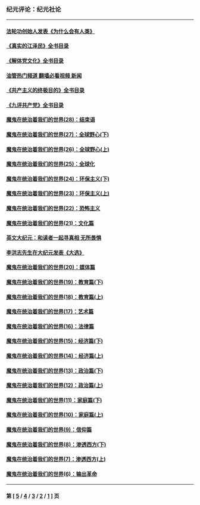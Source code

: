 ### 纪元评论：纪元社论
---
#### [法轮功创始人发表《为什么会有人类》](../../pages/nsc422/n13912117.md?03240330) 
#### [《真实的江泽民》全书目录](../../pages/nsc422/n13721399.md?03240330) 
#### [《解体党文化》全书目录](../../pages/nsc422/n13721157.md?03240330) 
#### [油管热门频道 翻墙必看视频 新闻](ok?03240330)
#### [《共产主义的终极目的》全书目录](../../pages/nsc422/n13721048.md?03240330) 
#### [《九评共产党》全书目录](../../pages/nsc422/n13708085.md?03240330) 
#### [魔鬼在统治着我们的世界(28)：结束语](../../pages/nsc422/n10936246.md?03240330) 
#### [魔鬼在统治着我们的世界(27)：全球野心(下)](../../pages/nsc422/n10928319.md?03240330) 
#### [魔鬼在统治着我们的世界(26)：全球野心(上)](../../pages/nsc422/n10900318.md?03240330) 
#### [魔鬼在统治着我们的世界(25)：全球化](../../pages/nsc422/n10788205.md?03240330) 
#### [魔鬼在统治着我们的世界(24)：环保主义(下)](../../pages/nsc422/n10695307.md?03240330) 
#### [魔鬼在统治着我们的世界(23)：环保主义(上)](../../pages/nsc422/n10688613.md?03240330) 
#### [魔鬼在统治着我们的世界(22)：恐怖主义](../../pages/nsc422/n10614727.md?03240330) 
#### [魔鬼在统治着我们的世界(21)：文化篇](../../pages/nsc422/n10597706.md?03240330) 
#### [英文大纪元：和读者一起寻真相 无所畏惧](../../pages/nsc422/n12542027.md?03240330) 
#### [李洪志先生在大纪元发表《大选》](../../pages/nsc422/n12534746.md?03240330) 
#### [魔鬼在统治着我们的世界(20)：媒体篇](../../pages/nsc422/n10586579.md?03240330) 
#### [魔鬼在统治着我们的世界(19)：教育篇(下)](../../pages/nsc422/n10564808.md?03240330) 
#### [魔鬼在统治着我们的世界(18)：教育篇(上)](../../pages/nsc422/n10526970.md?03240330) 
#### [魔鬼在统治着我们的世界(17)：艺术篇](../../pages/nsc422/n10499093.md?03240330) 
#### [魔鬼在统治着我们的世界(16)：法律篇](../../pages/nsc422/n10485969.md?03240330) 
#### [魔鬼在统治着我们的世界(15)：经济篇(下)](../../pages/nsc422/n10469975.md?03240330) 
#### [魔鬼在统治着我们的世界(14)：经济篇(上)](../../pages/nsc422/n10457370.md?03240330) 
#### [魔鬼在统治着我们的世界(13)：政治篇(下)](../../pages/nsc422/n10448270.md?03240330) 
#### [魔鬼在统治着我们的世界(12)：政治篇(上)](../../pages/nsc422/n10444576.md?03240330) 
#### [魔鬼在统治着我们的世界(11)：家庭篇(下)](../../pages/nsc422/n10440961.md?03240330) 
#### [魔鬼在统治着我们的世界(10)：家庭篇(上)](../../pages/nsc422/n10435448.md?03240330) 
#### [魔鬼在统治着我们的世界(9)：信仰篇](../../pages/nsc422/n10432159.md?03240330) 
#### [魔鬼在统治着我们的世界(8)：渗透西方(下)](../../pages/nsc422/n10429603.md?03240330) 
#### [魔鬼在统治着我们的世界(7)：渗透西方(上)](../../pages/nsc422/n10426013.md?03240330) 
#### [魔鬼在统治着我们的世界(6)：输出革命](../../pages/nsc422/n10421536.md?03240330) 

---
#### 第 [ [5](./5.md?03240330) / [4](./4.md?03240330) / [3](./3.md?03240330) / [2](./2.md?03240330) / [1](./1.md?03240330) ] 页
